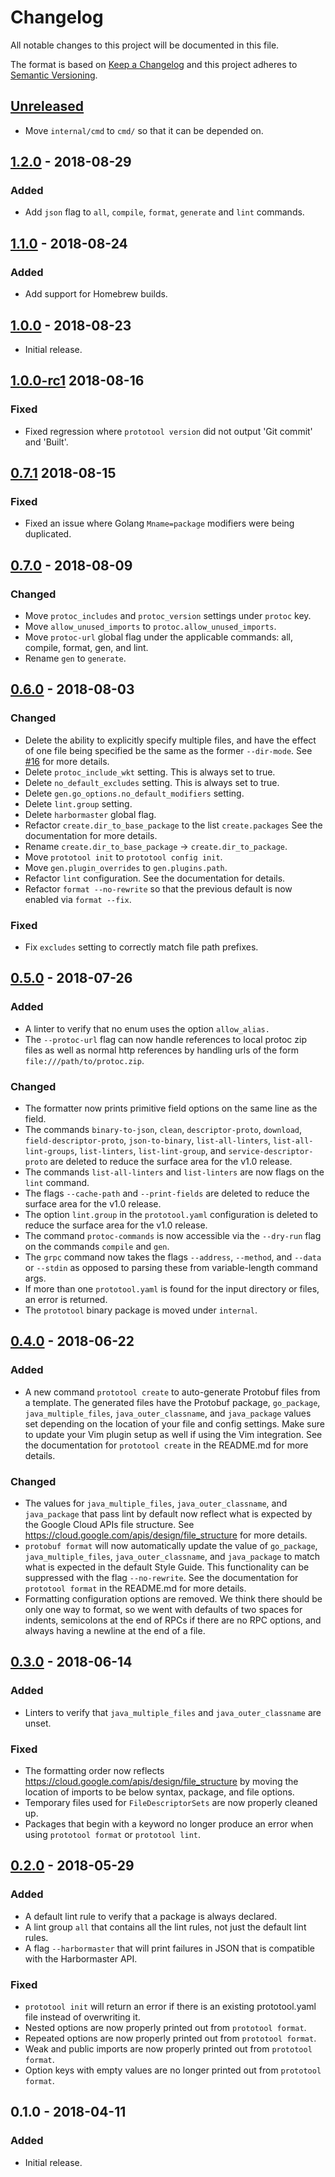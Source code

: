 # Changelog
All notable changes to this project will be documented in this file.

The format is based on [Keep a Changelog](http://keepachangelog.com/en/1.0.0/)
and this project adheres to [Semantic Versioning](http://semver.org/spec/v2.0.0.html).

## [Unreleased]
- Move `internal/cmd` to `cmd/` so that it can be depended on.


## [1.2.0] - 2018-08-29
### Added
- Add `json` flag to `all`, `compile`, `format`, `generate` and `lint` commands.


## [1.1.0] - 2018-08-24
### Added
- Add support for Homebrew builds.


## [1.0.0] - 2018-08-23
- Initial release.


## [1.0.0-rc1] 2018-08-16
### Fixed
- Fixed regression where `prototool version` did not output 'Git commit' and
  'Built'.


## [0.7.1] 2018-08-15
### Fixed
- Fixed an issue where Golang `Mname=package` modifiers were being duplicated.


## [0.7.0] - 2018-08-09
### Changed
- Move `protoc_includes` and `protoc_version` settings under `protoc` key.
- Move `allow_unused_imports` to `protoc.allow_unused_imports`.
- Move `protoc-url` global flag under the applicable commands: all,
  compile, format, gen, and lint.
- Rename `gen` to `generate`.


## [0.6.0] - 2018-08-03
### Changed
- Delete the ability to explicitly specify multiple files, and have the effect
  of one file being specified be the same as the former `--dir-mode`. See
  [#16](https://github.com/uber/prototool/issues/16) for more details.
- Delete `protoc_include_wkt` setting. This is always set to true.
- Delete `no_default_excludes` setting. This is always set to true.
- Delete `gen.go_options.no_default_modifiers` setting.
- Delete `lint.group` setting.
- Delete `harbormaster` global flag.
- Refactor `create.dir_to_base_package` to the list `create.packages` See
  the documentation for more details.
- Rename `create.dir_to_base_package` -> `create.dir_to_package`.
- Move `prototool init` to `prototool config init`.
- Move `gen.plugin_overrides` to `gen.plugins.path`.
- Refactor `lint` configuration. See the documentation for details.
- Refactor `format --no-rewrite` so that the previous default is now enabled via
  `format --fix`.
### Fixed
- Fix `excludes` setting to correctly match file path prefixes.


## [0.5.0] - 2018-07-26
### Added
- A linter to verify that no enum uses the option `allow_alias.`
- The `--protoc-url` flag can now handle references to local protoc zip files
  as well as normal http references by handling urls of the form
  `file:///path/to/protoc.zip`.
### Changed
- The formatter now prints primitive field options on the same line
  as the field.
- The commands `binary-to-json`, `clean`, `descriptor-proto`, `download`,
  `field-descriptor-proto`, `json-to-binary`, `list-all-linters`,
  `list-all-lint-groups`, `list-linters`, `list-lint-group`, and
  `service-descriptor-proto` are deleted to reduce the surface area
  for the v1.0 release.
- The commands `list-all-linters` and `list-linters` are now flags
  on the `lint` command.
- The flags `--cache-path` and `--print-fields` are deleted to reduce the
  surface area for the v1.0 release.
- The option `lint.group` in the `prototool.yaml` configuration is deleted
  to reduce the surface area for the v1.0 release.
- The command `protoc-commands` is now accessible via the `--dry-run`
  flag on the commands `compile` and `gen`.
- The `grpc` command now takes the flags `--address`, `--method`, and `--data`
  or `--stdin` as opposed to parsing these from variable-length command args.
- If more than one `prototool.yaml` is found for the input directory or files,
  an error is returned.
- The `prototool` binary package is moved under `internal`.


## [0.4.0] - 2018-06-22
### Added
- A new command `prototool create` to auto-generate Protobuf files from a
  template. The generated files have the Protobuf package, `go_package`,
  `java_multiple_files`, `java_outer_classname`, and `java_package` values set
  depending on the location of your file and config settings. Make sure to
  update your Vim plugin setup as well if using the Vim integration. See the
  documentation for `prototool create` in the README.md for more details.
### Changed
- The values for `java_multiple_files`, `java_outer_classname`, and
  `java_package` that pass lint by default now reflect what is expected
  by the Google Cloud APIs file structure. See
  https://cloud.google.com/apis/design/file_structure for more details.
- `protobuf format` will now automatically update the value of `go_package`,
  `java_multiple_files`, `java_outer_classname`, and `java_package` to match
  what is expected in the default Style Guide. This functionality can be
  suppressed with the flag `--no-rewrite`. See the documentation for
  `prototool format` in the README.md for more details.
- Formatting configuration options are removed. We think there should be
  only one way to format, so we went with defaults of two spaces for indents,
  semicolons at the end of RPCs if there are no RPC options, and always
  having a newline at the end of a file.


## [0.3.0] - 2018-06-14
### Added
- Linters to verify that `java_multiple_files` and `java_outer_classname` are
  unset.
### Fixed
- The formatting order now reflects
  https://cloud.google.com/apis/design/file_structure by moving the location
  of imports to be below syntax, package, and file options.
- Temporary files used for `FileDescriptorSets` are now properly cleaned up.
- Packages that begin with a keyword no longer produce an error when using
  `prototool format` or `prototool lint`.


## [0.2.0] - 2018-05-29
### Added
- A default lint rule to verify that a package is always declared.
- A lint group `all` that contains all the lint rules, not just the default
  lint rules.
- A flag `--harbormaster` that will print failures in JSON that is compatible
  with the Harbormaster API.

### Fixed
- `prototool init` will return an error if there is an existing prototool.yaml
  file instead of overwriting it.
- Nested options are now properly printed out from `prototool format`.
- Repeated options are now properly printed out from `prototool format`.
- Weak and public imports are now properly printed out from `prototool format`.
- Option keys with empty values are no longer printed out
  from `prototool format`.


## 0.1.0 - 2018-04-11
### Added
- Initial release.

[Unreleased]: https://github.com/uber/prototool/compare/v1.2.0...HEAD
[1.2.0]: https://github.com/uber/prototool/compare/v1.1.0...v1.2.0
[1.1.0]: https://github.com/uber/prototool/compare/v1.0.0...v1.1.0
[1.0.0]: https://github.com/uber/prototool/compare/v1.0.0-rc1...v1.0.0
[1.0.0-rc1]: https://github.com/uber/prototool/compare/v0.7.1...v1.0.0-rc1
[0.7.1]: https://github.com/uber/prototool/compare/v0.7.0...v0.7.1
[0.7.0]: https://github.com/uber/prototool/compare/v0.6.0...v0.7.0
[0.6.0]: https://github.com/uber/prototool/compare/v0.5.0...v0.6.0
[0.5.0]: https://github.com/uber/prototool/compare/v0.4.0...v0.5.0
[0.4.0]: https://github.com/uber/prototool/compare/v0.3.0...v0.4.0
[0.3.0]: https://github.com/uber/prototool/compare/v0.2.0...v0.3.0
[0.2.0]: https://github.com/uber/prototool/compare/v0.1.0...v0.2.0

